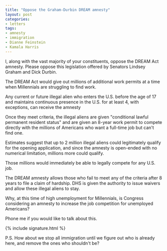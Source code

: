 ```yaml
---
title: "Oppose the Graham-Durbin DREAM amnesty"
layout: post
categories:
- letters
tags:
- amnesty
- immigration
- Dianne Feinstein
- Kamala Harris
---
```


I, along with the vast majority of your constituents, oppose the DREAM Act amnesty. Please oppose this legislation offered by Senators Lindsey Graham and Dick Durbin.

The DREAM Act would give out millions of additional work permits at a time when Millennials are struggling to find work.

Any current or future illegal alien who enters the U.S. before the age of 17 and maintains continuous presence in the U.S. for at least 4, with exceptions, can receive the amnesty

Once they meet criteria, the illegal aliens are given "conditional lawful permanent resident status" and are given an 8-year work permit to compete directly with the millions of Americans who want a full-time job but can't find one.

Estimates suggest that up to 2 million illegal aliens could legitimately qualify for the opening application, and since the amnesty is open-ended with no numerical limitation, millions more could qualify.

Those millions would immediately be able to legally compete for any U.S. job.

The DREAM amnesty allows those who fail to meet any of the criteria after 8 years to file a claim of hardship. DHS is given the authority to issue waivers and allow these illegal aliens to stay.

Why, at this time of high unemployment for Millennials, is Congress considering an amnesty to increase the job competition for unemployed Americans?

Phone me if you would like to talk about this.

{% include signature.html %}

P.S. How about we stop all immigration until we figure out who is already here, and remove the ones who shouldn't be?